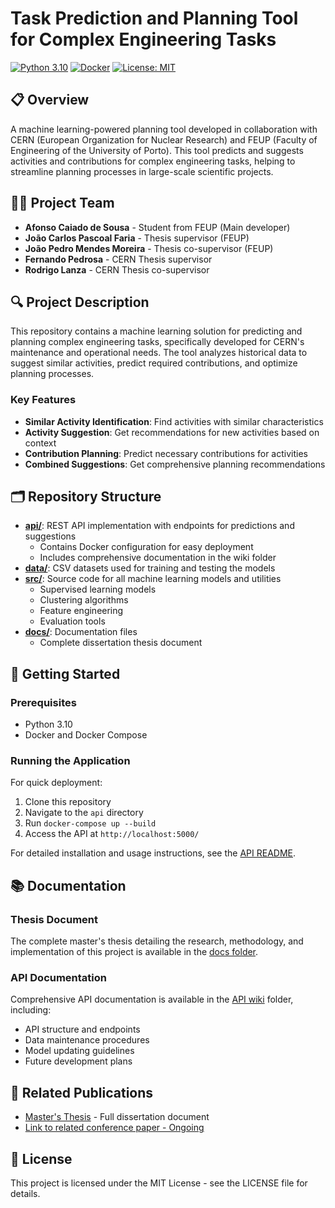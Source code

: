 # Task Prediction and Planning Tool for Complex Engineering Tasks

[![Python 3.10](https://img.shields.io/badge/python-3.10-blue.svg)](https://www.python.org/downloads/release/python-3100/)
[![Docker](https://img.shields.io/badge/docker-supported-brightgreen.svg)](https://www.docker.com/)
[![License: MIT](https://img.shields.io/badge/License-MIT-yellow.svg)](https://opensource.org/licenses/MIT)

## 📋 Overview

A machine learning-powered planning tool developed in collaboration with CERN (European Organization for Nuclear Research) and FEUP (Faculty of Engineering of the University of Porto). This tool predicts and suggests activities and contributions for complex engineering tasks, helping to streamline planning processes in large-scale scientific projects.

## 🧑‍💻 Project Team

- **Afonso Caiado de Sousa** - Student from FEUP (Main developer)
- **João Carlos Pascoal Faria** - Thesis supervisor (FEUP)
- **João Pedro Mendes Moreira** - Thesis co-supervisor (FEUP)
- **Fernando Pedrosa** - CERN Thesis supervisor
- **Rodrigo Lanza** - CERN Thesis co-supervisor

## 🔍 Project Description

This repository contains a machine learning solution for predicting and planning complex engineering tasks, specifically developed for CERN's maintenance and operational needs. The tool analyzes historical data to suggest similar activities, predict required contributions, and optimize planning processes.

### Key Features

- **Similar Activity Identification**: Find activities with similar characteristics
- **Activity Suggestion**: Get recommendations for new activities based on context
- **Contribution Planning**: Predict necessary contributions for activities
- **Combined Suggestions**: Get comprehensive planning recommendations

## 🗂️ Repository Structure

- **[api/](api/)**: REST API implementation with endpoints for predictions and suggestions
  - Contains Docker configuration for easy deployment
  - Includes comprehensive documentation in the wiki folder
- **[data/](data/)**: CSV datasets used for training and testing the models
- **[src/](src/)**: Source code for all machine learning models and utilities
  - Supervised learning models
  - Clustering algorithms
  - Feature engineering
  - Evaluation tools
- **[docs/](docs/)**: Documentation files
  - Complete dissertation thesis document

## 🚀 Getting Started

### Prerequisites

- Python 3.10
- Docker and Docker Compose

### Running the Application

For quick deployment:

1. Clone this repository
2. Navigate to the `api` directory
3. Run `docker-compose up --build`
4. Access the API at `http://localhost:5000/`

For detailed installation and usage instructions, see the [API README](api/README.md).

## 📚 Documentation

### Thesis Document

The complete master's thesis detailing the research, methodology, and implementation of this project is available in the [docs folder](docs/Dissertation-Afonso-Sousa.pdf).

### API Documentation

Comprehensive API documentation is available in the [API wiki](api/wiki/) folder, including:

- API structure and endpoints
- Data maintenance procedures
- Model updating guidelines
- Future development plans

## 🔗 Related Publications

- [Master's Thesis](docs/Dissertation-Afonso-Sousa.pdf) - Full dissertation document
- [Link to related conference paper - Ongoing](#)

## 📄 License

This project is licensed under the MIT License - see the LICENSE file for details.